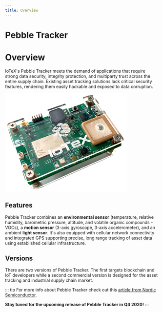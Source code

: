 ```yaml
---
title: Overview
---
```


# Pebble Tracker

# Overview

IoTeX's Pebble Tracker meets the demand of applications that require strong data security, integrity protection, and multiparty trust across the entire supply chain. Existing asset tracking solutions lack critical security features, rendering them easily hackable and exposed to data corruption.

![](/img/developer/pebble.png)

## Features

Pebble Tracker combines an **environmental sensor** (temperature, relative humidity, barometric pressure, altitude, and volatile organic compounds - VOCs), a **motion sensor** (3-axis gyroscope, 3-axis accelerometer), and an ambient **light sensor**. It's also equipped with cellular network connectivity and integrated GPS supporting precise, long range tracking of asset data using established cellular infrastructure.

## Versions

There are two versions of Pebble Tracker. The first targets blockchain and IoT developers while a second commercial version is designed for the asset tracking and industrial supply chain market.

::: tip
For more info about Pebble Tracker check out this [article from Nordic Semiconductor](https://www.nordicsemi.com/News/2020/02/IoTeXs-Cellular-IoT-based-tracker-delivers-environmental-and-condition-data-for-assets-in-transit).

**Stay tuned for the upcoming release of Pebble Tracker in Q4 2020!**
:::
